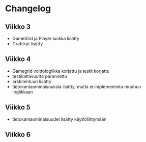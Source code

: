 # Changelog

## Viikko 3

- GameGrid ja Player luokka lisätty
- Grafiikat lisätty

## Viikko 4
- Gamegrid voittologiikka korjattu ja testit korjattu
- testikattavuutta parannettu
- arkkitehtuuri lisätty
- tietokantaominaisuuksia lisätty, mutta ei implementoitu muuhun logiikkaan

## Viikko 5

- tietokantaominaisuudet lisätty käyttöliittymään

## Viikko 6